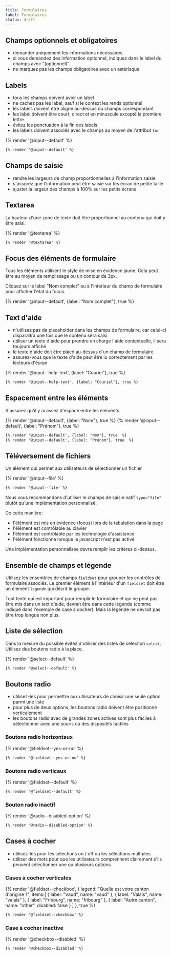 ```yaml
---
title: Formulaires
label: Formulaires
status: draft
---
```


## Champs optionnels et obligatoires

- demander uniquement les informations nécessaires
- si vous demandez des information optionnel, indiquez dans le label du champs
  avec "(optionnel)".
- ne marquez pas les champs obligatoires avec un astérisque

## Labels

- tous les champs doivent avoir un label
- ne cachez pas les label, sauf si le context les rends optionnel
- les labels doivent être aligné au-dessus du champs correspondant
- les label doivent être court, direct et en minuscule excepté la première lettre
- évitez les ponctuation à la fin des labels
- les labels doivent associés avec le champs au moyen de l'attribut `for`

<div class="foehn-example">
{% render '@input--default' %}
</div>

```html
{% render '@input--default' %}
```

## Champs de saisie

- rendre les largeurs de champ proportionnelles à l'information saisie
- s'assurez que l'information peut être saisie sur les écran de petite taille
- ajuster la largeur des champs à 100% sur les petits écrans

## Textarea

La hauteur d'une zone de texte doit être proportionnel au contenu qui doit y
être saisi.

<div class="foehn-example">
{% render '@textarea' %}
</div>

```html
{% render '@textarea' %}
```

## Focus des éléments de formulaire

Tous les éléments utilisent le style de mise en évidence jaune. Cela peut être
au moyen de remplissage ou un contour de 3px.

Cliquez sur le label "Nom complet" ou à l'intérieur du champ de formulaire
pour afficher l'état du focus.

<div class="foehn-example">
{% render '@input--default', {label: "Nom complet"}, true  %}
</div>

## Text d'aide

- n'utilisez pas de placeholder dans les champs de formulaire, car celui-ci disparaîtra une fois que le contenu sera saisi
- utiliser un texte d'aide pour prendre en charge l'aide contextuelle, il sera toujours affiché
- le texte d'aide doit être placé au-dessus d'un champ de formulaire
- assurez-vous que le texte d'aide peut être lu correctement par les lecteurs d'écran

<div class="foehn-example">
{% render '@input--help-text', {label: "Couriel"}, true %}
</div>

```html
{% render '@input--help-text', {label: "Couriel"}, true %}
```

## Espacement entre les éléments

S'assurez qu'il y ai assez d'espace entre les éléments.

<div class="foehn-example">
{% render '@input--default', {label: "Nom"}, true  %}
{% render '@input--default', {label: "Prénom"}, true  %}
</div>

```html
{% render '@input--default', {label: "Nom"}, true  %}
{% render '@input--default', {label: "Prénom"}, true  %}
```

## Téléversement de fichiers

Un élément qui permet aux utilisateurs de sélectionner un fichier

<div class="foehn-example">
{% render '@input--file' %}
</div>

```html
{% render '@input--file' %}
```

Nous vous recommandons d'utiliser le champs de saisie natif `type="file"` plutôt
qu'une implémentation personnalisé.

De cette manière:

- l'élément est mis en évidence (focus) lors de la tabulation dans la page
- l'élément est contrôlable au clavier
- l'élément est contrôlable par les technologie d'assistance
- l'élément fonctionne lorsque le javascript n'est pas activé

Une implémentation personnalisée devra remplir les critères ci-dessus.

## Ensemble de champs et légende

Utilisez les ensembles de champs `fieldset` pour grouper les contrôles de
formulaire associés. Le premier élément à l'intérieur d'un `fieldset` doit être
un élément `legende` qui décrit le groupe.

Tout texte qui est important pour remplir le formulaire et qui ne peut pas être
mis dans un text d'aide, devrait être dans cette légende (comme indiqué dans
l'exemple de case à cocher). Mais la légende ne devrait pas être trop longue non
plus.

## Liste de sélection

Dans la mesure du possible évitez d'utiliser des listes de sélection `select`.
Utilisez des boutons radio à la place.

<div class="foehn-example">
{% render '@select--default' %}
</div>

```html
{% render '@select--default' %}
```

## Boutons radio

- utilisez-les pour permettre aux utilisateurs de choisir une seule option parmi une liste
- pour plus de deux options, les boutons radio doivent être positionné verticalement
- les boutons radio avec de grandes zones actives sont plus faciles à sélectionner avec une souris ou des dispositifs tactiles

### Boutons radio horizontaux

<div class="foehn-example">
{% render '@fieldset--yes-or-no' %}
</div>

```html
{% render '@fieldset--yes-or-no' %}
```

### Boutons radio verticaux

<div class="foehn-example">
{% render '@fieldset--default' %}
</div>

```html
{% render '@fieldset--default' %}
```

### Bouton radio inactif

<div class="foehn-example">
{% render '@radio--disabled-option' %}
</div>

```html
{% render '@radio--disabled-option' %}
```

## Cases à cocher

- utilisez-les pour les sélections on / off ou les sélections multiples
- utiliser des mots pour que les utilisateurs comprennent clairement s'ils peuvent sélectionner une ou plusieurs options

### Cases à cocher verticales

<div class="foehn-example">
{% render '@fieldset--checkbox', 
  {
    legend: "Quelle est votre canton d'origine ?", 
    items:[
      {
        label: "Vaud",
        name: "vaud"
      },
      {
        label: "Valais",
        name: "valais"
      },
      {
        label: "Fribourg",
        name: "fribourg"
      },
      {
        label: "Autre canton",
        name: "other",
        disabled: false
      }
    ]
  },
  true %}
</div>

```html
{% render '@fieldset--checkbox' %}
```

### Case à cocher inactive

<div class="foehn-example">
{% render '@checkbox--disabled' %}
</div>

```html
{% render '@checkbox--disabled' %}
```
